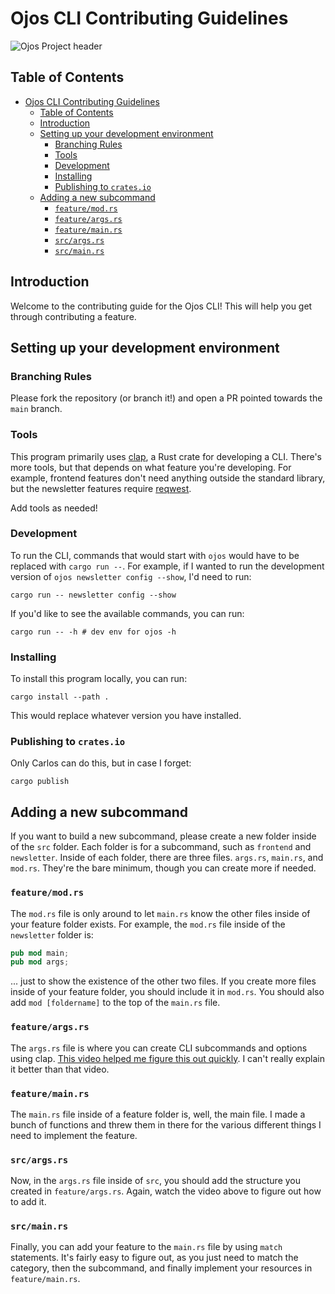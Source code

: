 # Ojos CLI Contributing Guidelines

![Ojos Project header](https://ojosproject.org/images/header.png)

## Table of Contents

- [Ojos CLI Contributing Guidelines](#ojos-cli-contributing-guidelines)
  - [Table of Contents](#table-of-contents)
  - [Introduction](#introduction)
  - [Setting up your development environment](#setting-up-your-development-environment)
    - [Branching Rules](#branching-rules)
    - [Tools](#tools)
    - [Development](#development)
    - [Installing](#installing)
    - [Publishing to `crates.io`](#publishing-to-cratesio)
  - [Adding a new subcommand](#adding-a-new-subcommand)
    - [`feature/mod.rs`](#featuremodrs)
    - [`feature/args.rs`](#featureargsrs)
    - [`feature/main.rs`](#featuremainrs)
    - [`src/args.rs`](#srcargsrs)
    - [`src/main.rs`](#srcmainrs)

## Introduction

Welcome to the contributing guide for the Ojos CLI! This will help you get
through contributing a feature.

## Setting up your development environment

### Branching Rules

Please fork the repository (or branch it!) and open a PR pointed towards the
`main` branch.

### Tools

This program primarily uses [clap](https://docs.rs/clap/latest/clap/), a Rust
crate for developing a CLI. There's more tools, but that depends on what
feature you're developing. For example, frontend features don't need anything
outside the standard library, but the newsletter features require
[reqwest](https://docs.rs/reqwest/latest/reqwest/).

Add tools as needed!

### Development

To run the CLI, commands that would start with `ojos` would have to be replaced
with `cargo run --`. For example, if I wanted to run the development version of
`ojos newsletter config --show`, I'd need to run:

```shell
cargo run -- newsletter config --show
```

If you'd like to see the available commands, you can run:

```shell
cargo run -- -h # dev env for ojos -h
```

### Installing

To install this program locally, you can run:

```shell
cargo install --path .
```

This would replace whatever version you have installed.

### Publishing to `crates.io`

Only Carlos can do this, but in case I forget:

```shell
cargo publish
```

## Adding a new subcommand

If you want to build a new subcommand, please create a new folder inside of the
`src` folder. Each folder is for a subcommand, such as `frontend` and
`newsletter`. Inside of each folder, there are three files. `args.rs`,
`main.rs`, and `mod.rs`. They're the bare minimum, though you can create more
if needed.

### `feature/mod.rs`

The `mod.rs` file is only around to let `main.rs` know the other files inside of
your feature folder exists. For example, the `mod.rs` file inside of the
`newsletter` folder is:

```rust
pub mod main;
pub mod args;
```

... just to show the existence of the other two files. If you create more files
inside of your feature folder, you should include it in `mod.rs`. You should
also add `mod [foldername]` to the top of the `main.rs` file.

### `feature/args.rs`

The `args.rs` file is where you can create CLI subcommands and options using
clap.
[This video helped me figure this out quickly](https://www.youtube.com/watch?v=fD9ptABVQbI).
I can't really explain it better than that video.

### `feature/main.rs`

The `main.rs` file inside of a feature folder is, well, the main file. I made a
bunch of functions and threw them in there for the various different things I
need to implement the feature.

### `src/args.rs`

Now, in the `args.rs` file inside of `src`, you should add the structure you
created in `feature/args.rs`. Again, watch the video above to figure out how to
add it.

### `src/main.rs`

Finally, you can add your feature to the `main.rs` file by using `match`
statements. It's fairly easy to figure out, as you just need to match the
category, then the subcommand, and finally implement your resources in
`feature/main.rs`.
